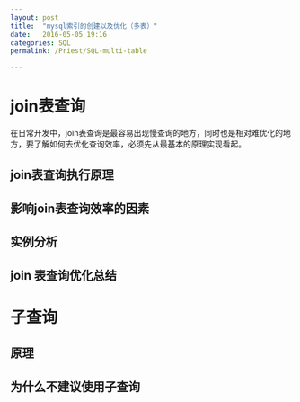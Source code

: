 ```yaml
---
layout: post
title:  "mysql索引的创建以及优化（多表）"
date:   2016-05-05 19:16
categories: SQL
permalink: /Priest/SQL-multi-table

---
```


join表查询
=========
 在日常开发中，join表查询是最容易出现慢查询的地方，同时也是相对难优化的地方，要了解如何去优化查询效率，必须先从最基本的原理实现看起。
 
join表查询执行原理
--------


影响join表查询效率的因素
--------

实例分析
---------

join 表查询优化总结
---------

子查询
======

原理
-------
为什么不建议使用子查询
-----------


